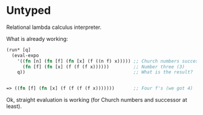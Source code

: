 Untyped
==========

Relational lambda calculus interpreter.

What is already working:
```clojure
(run* [q]
  (eval-expo
    '((fn [n] (fn [f] (fn [x] (f ((n f) x))))) ;; Church numbers successor
      (fn [f] (fn [x] (f (f (f x))))))         ;; Number three (3)
    q))                                        ;; What is the result?


=> ((fn [f] (fn [x] (f (f (f (f x)))))))       ;; Four f's (we got 4)
```
Ok, straight evaluation is working (for Church numbers and successor at least).
